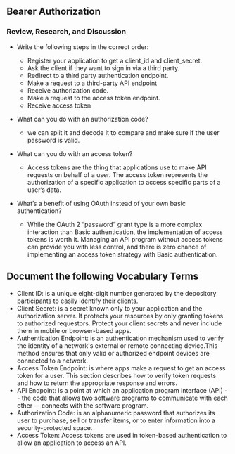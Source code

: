 ## Bearer Authorization
### Review, Research, and Discussion
- Write the following steps in the correct order:
    - Register your application to get a client_id and client_secret.
    - Ask the client if they want to sign in via a third party.
    - Redirect to a third party authentication endpoint.
    - Make a request to a third-party API endpoint
    - Receive authorization code.
    - Make a request to the access token endpoint.
    - Receive access token

- What can you do with an authorization code?
    - we can split it and decode it to compare and make sure if the user password is valid.
- What can you do with an access token?
    - Access tokens are the thing that applications use to make API requests on behalf of a user. The access token represents the authorization of a specific application to access specific parts of a user’s data.
- What’s a benefit of using OAuth instead of your own basic authentication?
    - While the OAuth 2 “password” grant type is a more complex interaction than Basic authentication, the implementation of access tokens is worth it. Managing an API program without access tokens can provide you with less control, and there is zero chance of implementing an access token strategy with Basic authentication.

## Document the following Vocabulary Terms
- Client ID: is a unique eight-digit number generated by the depository participants to easily identify their clients.
- Client Secret: is a secret known only to your application and the authorization server. It protects your resources by only granting tokens to authorized requestors. Protect your client secrets and never include them in mobile or browser-based apps.
- Authentication Endpoint: is an authentication mechanism used to verify the identity of a network's external or remote connecting device.This method ensures that only valid or authorized endpoint devices are connected to a network. 
- Access Token Endpoint:  is where apps make a request to get an access token for a user. This section describes how to verify token requests and how to return the appropriate response and errors.
- API Endpoint: is a point at which an application program interface (API) -- the code that allows two software programs to communicate with each other -- connects with the software program.
- Authorization Code: is an alphanumeric password that authorizes its user to purchase, sell or transfer items, or to enter information into a security-protected space.
- Access Token: Access tokens are used in token-based authentication to allow an application to access an API. 
